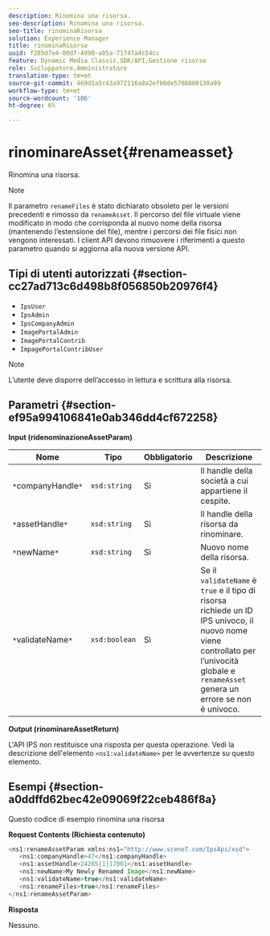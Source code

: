 ```yaml
---
description: Rinomina una risorsa.
seo-description: Rinomina una risorsa.
seo-title: rinominaRisorsa
solution: Experience Manager
title: rinominaRisorsa
uuid: f285d7e4-00df-4d90-a05a-71747a4c54cc
feature: Dynamic Media Classic,SDK/API,Gestione risorse
role: Sviluppatore,Amministratore
translation-type: tm+mt
source-git-commit: 469d1a5c43a972116a8a2efb0de5708800130a99
workflow-type: tm+mt
source-wordcount: '186'
ht-degree: 6%

---
```



# rinominareAsset{#renameasset}

Rinomina una risorsa.

>[!NOTE]
>
>Il parametro `renameFiles` è stato dichiarato obsoleto per le versioni precedenti e rimosso da `renameAsset`. Il percorso del file virtuale viene modificato in modo che corrisponda al nuovo nome della risorsa (mantenendo l’estensione del file), mentre i percorsi dei file fisici non vengono interessati. I client API devono rimuovere i riferimenti a questo parametro quando si aggiorna alla nuova versione API.

## Tipi di utenti autorizzati {#section-cc27ad713c6d498b8f056850b20976f4}

* `IpsUser`
* `IpsAdmin`
* `IpsCompanyAdmin`
* `ImagePortalAdmin`
* `ImagePortalContrib`
* `ImpagePortalContribUser`

>[!NOTE]
>
>L’utente deve disporre dell’accesso in lettura e scrittura alla risorsa.

## Parametri {#section-ef95a994106841e0ab346dd4cf672258}

**Input (ridenominazioneAssetParam)**

| Nome | Tipo | Obbligatorio | Descrizione |
|---|---|---|---|
| `*`companyHandle`*` | `xsd:string` | Sì | Il handle della società a cui appartiene il cespite. |
| `*`assetHandle`*` | `xsd:string` | Sì | Il handle della risorsa da rinominare. |
| `*`newName`*` | `xsd:string` | Sì | Nuovo nome della risorsa. |
| `*`validateName`*` | `xsd:boolean` | Sì | Se il `validateName` è `true` e il tipo di risorsa richiede un ID IPS univoco, il nuovo nome viene controllato per l’univocità globale e `renameAsset` genera un errore se non è univoco. |

**Output (rinominareAssetReturn)**

L&#39;API IPS non restituisce una risposta per questa operazione. Vedi la descrizione dell&#39;elemento `<ns1:validateName>` per le avvertenze su questo elemento.

## Esempi {#section-a0ddffd62bec42e09069f22ceb486f8a}

Questo codice di esempio rinomina una risorsa

**Request Contents (Richiesta contenuto)**

```java
<ns1:renameAssetParam xmlns:ns1="http://www.scene7.com/IpsApi/xsd">
   <ns1:companyHandle>47</ns1:companyHandle>
   <ns1:assetHandle>24265|1|17061</ns1:assetHandle>
   <ns1:newName>My Newly Renamed Image</ns1:newName>
   <ns1:validateName>true</ns1:validateName>
   <ns1:renameFiles>true</ns1:renameFiles>
</ns1:renameAssetParam>
```

**Risposta**

Nessuno.
